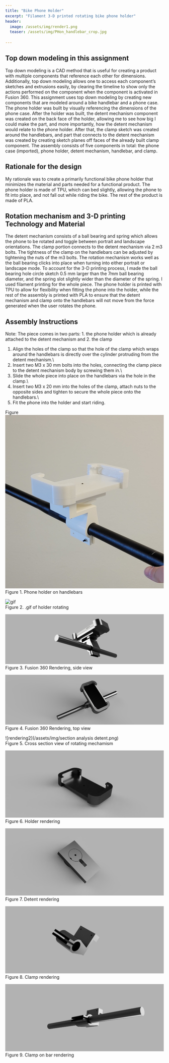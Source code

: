 ```yaml
---
title: "Bike Phone Holder"
excerpt: "Filament 3-D printed rotating bike phone holder" 
header:
  image: /assets/img/render1.png
  teaser: /assets/img/PHon_handlebar_crop.jpg

---
```


## Top down modeling in this assignment

Top down modeling is a CAD method that is useful for creating a product with multiple components that reference each other for dimensions. Additionally, top down modeling allows one to access each component’s sketches and extrusions easily, by clearing the timeline to show only the actions performed on the component when the component is activated in Fusion 360. This assignment uses top down modeling by creating new components that are modeled around a bike handlebar and a phone case. The phone holder was built by visually referencing the dimensions of the phone case. After the holder was built, the detent mechanism component was created on the back face of the holder, allowing me to see how big I could make the part, and more importantly, how the detent mechanism would relate to the phone holder. After that, the clamp sketch was created around the handlebars, and part that connects to the detent mechanism was created by creating sketch planes off faces of the already built clamp component. The assembly consists of five components in total: the phone case (imported), phone holder, detent mechanism, handlebar, and clamp. 

## Rationale for the design

My rationale was to create a primarily functional bike phone holder that minimizes the material and parts needed for a functional product. The phone holder is made of TPU, which can bed slightly, allowing the phone to fit into place, and not fall out while riding the bike. The rest of the product is made of PLA. 

## Rotation mechanism and 3-D printing Technology and Material

The detent mechanism consists of a ball bearing and spring which allows the phone to be rotated and toggle between portrait and landscape orientations. The clamp portion connects to the detent mechanism via 2 m3 bolts. The tightness of the clamp on the handlebars can be adjusted by tightening the nuts of the m3 bolts. The rotation mechanism works well as the ball bearing clicks into place when turning into either portrait or landscape mode. To account for the 3-D printing process, I made the ball bearing hole circle sketch 0.5 mm larger than the 7mm ball bearing diameter, and the spring slot slightly wider than the diameter of the spring. I used filament printing for the whole piece. The phone holder is printed with TPU to allow for flexibility when fitting the phone into the holder, while the rest of the assembly is printed with PLA to ensure that the detent mechanism and clamp onto the handlebars will not move from the force generated when the user rotates the phone.

## Assembly Instructions
Note: The piece comes in two parts: 1. the phone holder which is already attached to the detent mechanism and 2. the clamp

1. Align the holes of the clamp so that the hole of the clamp which wraps around the handlebars is directly over the cylinder protruding from the detent mechanism.\
2. Insert two M3 x 30 mm bolts into the holes, connecting the clamp piece to the detent mechanism body by screwing them in.\
3. Slide the whole piece into place on the handlebars via the hole in the clamp.\ 
4. Insert two M3 x 20 mm into the holes of the clamp, attach nuts to the opposite sides and tighten to secure the whole piece onto the handlebars.\
5. Fit the phone into the holder and start riding.

Figure
![lowerangle](/assets/img/PHon_handlebar.jpg)\
Figure 1. Phone holder on handlebars

![gif](/assets/img/PHrotion.gif)\
Figure 2. .gif of holder rotating

![rendering1](/assets/img/render1.png)\
Figure 3. Fusion 360 Rendering, side view

![rendering2](/assets/img/render2.png)\
Figure 4. Fusion 360 Rendering, top view

![rendering2](/assets/img/section analysis detent.png)\
Figure 5. Cross section view of rotating mechamism

![lowerangle](/assets/img/holder_render.png)\
Figure 6. Holder rendering

![lowerangle](/assets/img/detent_render.png)\
Figure 7. Detent rendering

![lowerangle](/assets/img/clamp_render.png)\
Figure 8. Clamp rendering

![lowerangle](/assets/img/clamp_onbar_render.png)\
Figure 9. Clamp on bar rendering




